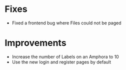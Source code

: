 # Fixes

* Fixed a frontend bug where Files could not be paged

# Improvements

* Increase the number of Labels on an Amphora to 10
* Use the new login and register pages by default
